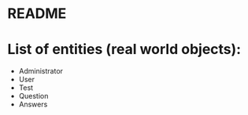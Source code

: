 # README
# List of entities (real world objects):

- Administrator
- User
- Test
- Question
- Answers
